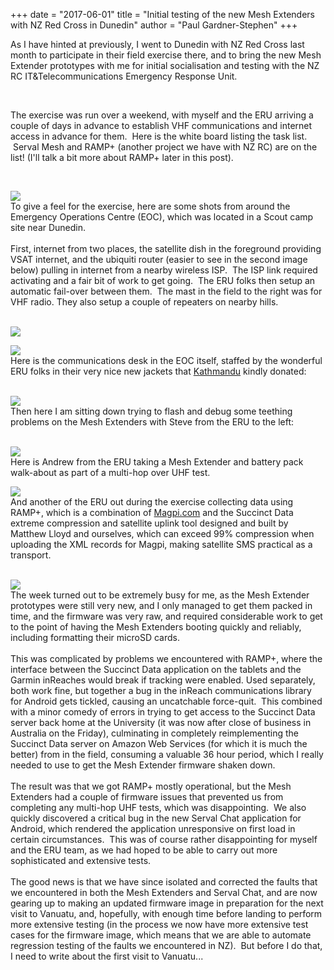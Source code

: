 +++
date = "2017-06-01"
title = "Initial testing of the new Mesh Extenders with NZ Red Cross in Dunedin"
author = "Paul Gardner-Stephen"
+++

<div class="post-body entry-content" id="post-body-3443145620407169155" itemprop="description articleBody">

As I have hinted at previously, I went to Dunedin with NZ Red Cross last month to participate in their field exercise there, and to bring the new Mesh Extender prototypes with me for initial socialisation and testing with the NZ RC IT&amp;Telecommunications Emergency Response Unit.

<br/>

The exercise was run over a weekend, with myself and the ERU arriving a couple of days in advance to establish VHF communications and internet access in advance for them.  Here is the white board listing the task list.  Serval Mesh and RAMP+ (another project we have with NZ RC) are on the list! (I'll talk a bit more about RAMP+ later in this post).

<br/>

<a href="https://2.bp.blogspot.com/-8o4-pvh7iog/WTDyvUkThQI/AAAAAAAAGNk/EUIJw2kKeSw6MmdaGp_v6bWEr6QLMkT4gCLcB/s1600/2017-04-28%2B22.31.44.jpg"><img src="https://2.bp.blogspot.com/-8o4-pvh7iog/WTDyvUkThQI/AAAAAAAAGNk/EUIJw2kKeSw6MmdaGp_v6bWEr6QLMkT4gCLcB/s400/2017-04-28%2B22.31.44.jpg"/></a>
<br/>
To give a feel for the exercise, here are some shots from around the Emergency Operations Centre (EOC), which was located in a Scout camp site near Dunedin.<br/>
<br/>
First, internet from two places, the satellite dish in the foreground providing VSAT internet, and the ubiquiti router (easier to see in the second image below) pulling in internet from a nearby wireless ISP.  The ISP link required activating and a fair bit of work to get going.  The ERU folks then setup an automatic fail-over between them.  The mast in the field to the right was for VHF radio. They also setup a couple of repeaters on nearby hills.<br/>
<br/>

<a href="https://4.bp.blogspot.com/-oHJFIOaIYWs/WTDysoSNQZI/AAAAAAAAGNg/WqQsNMS-SVE468ZpY13Lcl2Xt1amhfoBQCLcB/s1600/2017-04-28%2B14.25.47.jpg"><img src="https://4.bp.blogspot.com/-oHJFIOaIYWs/WTDysoSNQZI/AAAAAAAAGNg/WqQsNMS-SVE468ZpY13Lcl2Xt1amhfoBQCLcB/s320/2017-04-28%2B14.25.47.jpg"/></a>
<br/>

<a href="https://2.bp.blogspot.com/-PigdjQEsCLI/WTDysm3k-PI/AAAAAAAAGNc/mCgzpvs0K9w6Ac81R95-r007WrvLm1vEwCLcB/s1600/2017-04-28%2B14.26.01.jpg"><img src="https://2.bp.blogspot.com/-PigdjQEsCLI/WTDysm3k-PI/AAAAAAAAGNc/mCgzpvs0K9w6Ac81R95-r007WrvLm1vEwCLcB/s320/2017-04-28%2B14.26.01.jpg"/></a>
<br/>
Here is the communications desk in the EOC itself, staffed by the wonderful ERU folks in their very nice new jackets that <a href="http://www.kathmandu.co.nz/">Kathmandu</a> kindly donated:<br/>
<br/>

<a href="https://2.bp.blogspot.com/-7jZg4cOPXfg/WTDy36Su-mI/AAAAAAAAGNo/bCFoQS909Yw5bfiE3bTHbOB6KW9eN7umQCLcB/s1600/20170429_081327.jpg"><img src="https://2.bp.blogspot.com/-7jZg4cOPXfg/WTDy36Su-mI/AAAAAAAAGNo/bCFoQS909Yw5bfiE3bTHbOB6KW9eN7umQCLcB/s400/20170429_081327.jpg"/></a>
<br/>
Then here I am sitting down trying to flash and debug some teething problems on the Mesh Extenders with Steve from the ERU to the left:<br/>
<br/>

<a href="https://4.bp.blogspot.com/-9BJyf8Vay5g/WTDy83vLtCI/AAAAAAAAGNs/d4dlJw-Xb4cktrh6opWcoiVdqhMhJirKACLcB/s1600/20170429_081528.jpg"><img src="https://4.bp.blogspot.com/-9BJyf8Vay5g/WTDy83vLtCI/AAAAAAAAGNs/d4dlJw-Xb4cktrh6opWcoiVdqhMhJirKACLcB/s400/20170429_081528.jpg"/></a>
<br/>
Here is Andrew from the ERU taking a Mesh Extender and battery pack walk-about as part of a multi-hop over UHF test.<br/>

<a href="https://3.bp.blogspot.com/-ATInv783f-4/WTDzGErbZzI/AAAAAAAAGN0/CaYTB5_PKl8mhCn2U7yLo9NEU8YHK9cAwCLcB/s1600/IMG_1220.jpg"><img src="https://3.bp.blogspot.com/-ATInv783f-4/WTDzGErbZzI/AAAAAAAAGN0/CaYTB5_PKl8mhCn2U7yLo9NEU8YHK9cAwCLcB/s400/IMG_1220.jpg"/></a>
<br/>
And another of the ERU out during the exercise collecting data using RAMP+, which is a combination of <a href="http://magpi.com/">Magpi.com</a> and the Succinct Data extreme compression and satellite uplink tool designed and built by Matthew Lloyd and ourselves, which can exceed 99% compression when uploading the XML records for Magpi, making satellite SMS practical as a transport.<br/>
<br/>

<a href="https://2.bp.blogspot.com/-VJcW0SNM6ZU/WTDzJ0d2gJI/AAAAAAAAGN4/v8677nLja-MHpdxrNKzIkgKQItxTWYtQACLcB/s1600/IMG_3111.JPG"><img src="https://2.bp.blogspot.com/-VJcW0SNM6ZU/WTDzJ0d2gJI/AAAAAAAAGN4/v8677nLja-MHpdxrNKzIkgKQItxTWYtQACLcB/s400/IMG_3111.JPG"/></a>
<br/>
The week turned out to be extremely busy for me, as the Mesh Extender prototypes were still very new, and I only managed to get them packed in time, and the firmware was very raw, and required considerable work to get to the point of having the Mesh Extenders booting quickly and reliably, including formatting their microSD cards.<br/>
<br/>
This was complicated by problems we encountered with RAMP+, where the interface between the Succinct Data application on the tablets and the Garmin inReaches would break if tracking were enabled. Used separately, both work fine, but together a bug in the inReach communications library for Android gets tickled, causing an uncatchable force-quit.  This combined with a minor comedy of errors in trying to get access to the Succinct Data server back home at the University (it was now after close of business in Australia on the Friday), culminating in completely reimplementing the Succinct Data server on Amazon Web Services (for which it is much the better) from in the field, consuming a valuable 36 hour period, which I really needed to use to get the Mesh Extender firmware shaken down.<br/>
<br/>
The result was that we got RAMP+ mostly operational, but the Mesh Extenders had a couple of firmware issues that prevented us from completing any multi-hop UHF tests, which was disappointing.  We also quickly discovered a critical bug in the new Serval Chat application for Android, which rendered the application unresponsive on first load in certain circumstances.  This was of course rather disappointing for myself and the ERU team, as we had hoped to be able to carry out more sophisticated and extensive tests.<br/>
<br/>
The good news is that we have since isolated and corrected the faults that we encountered in both the Mesh Extenders and Serval Chat, and are now gearing up to making an updated firmware image in preparation for the next visit to Vanuatu, and, hopefully, with enough time before landing to perform more extensive testing (in the process we now have more extensive test cases for the firmware image, which means that we are able to automate regression testing of the faults we encountered in NZ).  But before I do that, I need to write about the first visit to Vanuatu...
<div></div>
</div>